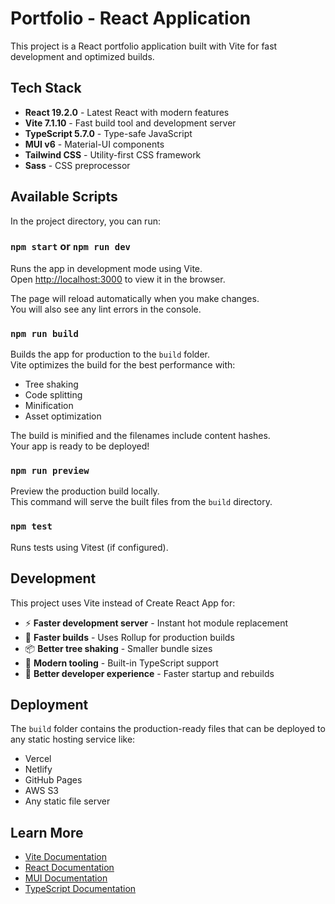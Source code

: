 # Portfolio - React Application

This project is a React portfolio application built with Vite for fast development and optimized builds.

## Tech Stack

- **React 19.2.0** - Latest React with modern features
- **Vite 7.1.10** - Fast build tool and development server
- **TypeScript 5.7.0** - Type-safe JavaScript
- **MUI v6** - Material-UI components
- **Tailwind CSS** - Utility-first CSS framework
- **Sass** - CSS preprocessor

## Available Scripts

In the project directory, you can run:

### `npm start` or `npm run dev`

Runs the app in development mode using Vite.\
Open [http://localhost:3000](http://localhost:3000) to view it in the browser.

The page will reload automatically when you make changes.\
You will also see any lint errors in the console.

### `npm run build`

Builds the app for production to the `build` folder.\
Vite optimizes the build for the best performance with:
- Tree shaking
- Code splitting
- Minification
- Asset optimization

The build is minified and the filenames include content hashes.\
Your app is ready to be deployed!

### `npm run preview`

Preview the production build locally.\
This command will serve the built files from the `build` directory.

### `npm test`

Runs tests using Vitest (if configured).

## Development

This project uses Vite instead of Create React App for:
- ⚡ **Faster development server** - Instant hot module replacement
- 🚀 **Faster builds** - Uses Rollup for production builds
- 📦 **Better tree shaking** - Smaller bundle sizes
- 🔧 **Modern tooling** - Built-in TypeScript support
- 🎯 **Better developer experience** - Faster startup and rebuilds

## Deployment

The `build` folder contains the production-ready files that can be deployed to any static hosting service like:
- Vercel
- Netlify
- GitHub Pages
- AWS S3
- Any static file server

## Learn More

- [Vite Documentation](https://vitejs.dev/)
- [React Documentation](https://reactjs.org/)
- [MUI Documentation](https://mui.com/)
- [TypeScript Documentation](https://www.typescriptlang.org/)